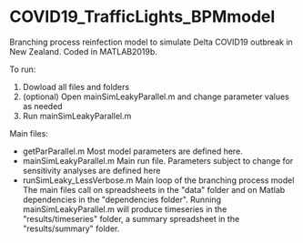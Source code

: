 # COVID19_TrafficLights_BPMmodel

Branching process reinfection model to simulate Delta COVID19 outbreak in New Zealand. Coded in MATLAB2019b.

To run:

1. Dowload all files and folders
2. (optional) Open mainSimLeakyParallel.m and change parameter values as needed
3. Run mainSimLeakyParallel.m

Main files:

- getParParallel.m Most model parameters are defined here.
- mainSimLeakyParallel.m Main run file. Parameters subject to change for sensitivity analyses are defined here
- runSimLeaky_LessVerbose.m Main loop of the branching process model
The main files call on spreadsheets in the "data" folder and on Matlab dependencies in the "dependencies folder". Running mainSimLeakyParallel.m will produce timeseries in the "results/timeseries" folder, a summary spreadsheet in the "results/summary" folder.
